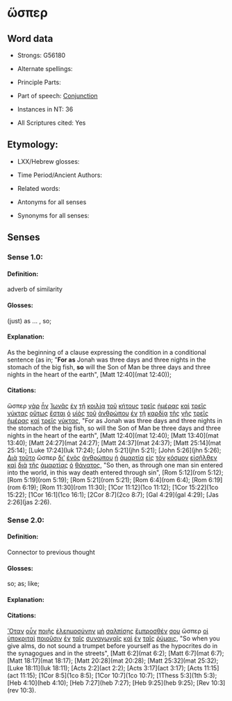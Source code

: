# ὥσπερ 

<!-- Status: S2=NeedsFinalCheck -->
<!-- Lexica used for edits: BDAG, FFM, LN, A-S  -->

## Word data

* Strongs: G56180

* Alternate spellings:

* Principle Parts: 

* Part of speech: [Conjunction](http://ugg.readthedocs.io/en/latest/conjunction.html)

* Instances in NT: 36

* All Scriptures cited: Yes

## Etymology: 

* LXX/Hebrew glosses: 

* Time Period/Ancient Authors: 

* Related words: 

* Antonyms for all senses

* Synonyms for all senses: 

## Senses 

### Sense 1.0: 

#### Definition: 

adverb of similarity
  
#### Glosses:

(just) as ... , so; 

#### Explanation:
As the beginning of a clause expressing the condition in a conditional sentence (as in; "**For as** Jonah was three days and three nights in the stomach of the big fish, **so** will the Son of Man be three days and three nights in the heart of the earth", [Matt 12:40](mat 12:40));

#### Citations: 

ὥσπερ [γὰρ](../G10630/01.md) [ἦν](../G99999/01.md) [Ἰωνᾶς](../G24950/01.md) [ἐν](../G17220/01.md) [τῇ](../G35880/01.md) [κοιλίᾳ](../G28360/01.md) [τοῦ](../G35880/01.md) [κήτους](../G27850/01.md) [τρεῖς](../G51400/01.md) [ἡμέρας](../G22500/01.md) [καὶ](../G25320/01.md) [τρεῖς](../G51400/01.md) [νύκτας](../G35710/01.md) [οὕτως](../G37790/01.md) [ἔσται](../G99999/01.md) [ὁ](../G35880/01.md) [υἱὸς](../G52070/01.md) [τοῦ](../G35880/01.md) [ἀνθρώπου](../G04440/01.md) [ἐν](../G17220/01.md) [τῇ](../G35880/01.md) [καρδίᾳ](../G25880/01.md) [τῆς](../G35880/01.md) [γῆς](../G10930/01.md) [τρεῖς](../G51400/01.md) [ἡμέρας](../G22500/01.md) [καὶ](../G25320/01.md) [τρεῖς](../G51400/01.md) [νύκτας](../G35710/01.md), "For as Jonah was three days and three nights in the stomach of the big fish, so will the Son of Man be three days and three nights in the heart of the earth", [Matt 12:40](mat 12:40); [Matt 13:40](mat 13:40); [Matt 24:27](mat 24:27); [Matt 24:37](mat 24:37); [Matt 25:14](mat 25:14); [Luke 17:24](luk 17:24); [John 5:21](jhn 5:21); [John 5:26](jhn 5:26);  
[Διὰ](../G12230/01.md) [τοῦτο](../G37780/01.md) ὥσπερ [δι’](../G12230/01.md) [ἑνὸς](../G15200/01.md) [ἀνθρώπου](../G04440/01.md) [ἡ](../G35880/01.md) [ἁμαρτία](../G02660/01.md) [εἰς](../G15190/01.md) [τὸν](../G35880/01.md) [κόσμον](../G28890/01.md) [εἰσῆλθεν](../G15250/01.md) [καὶ](../G25320/01.md) [διὰ](../G12230/01.md) [τῆς](../G35880/01.md) [ἁμαρτίας](../G02660/01.md) [ὁ](../G35880/01.md) [θάνατος](../G22880/01.md), "So then, as through one man sin entered into the world, in this way death entered through sin", [Rom 5:12](rom 5:12); [Rom 5:19](rom 5:19); [Rom 5:21](rom 5:21); [Rom 6:4](rom 6:4); [Rom 6:19](rom 6:19); [Rom 11:30](rom 11:30); [1Cor 11:12](1co 11:12); [1Cor 15:22](1co 15:22); [1Cor 16:1](1co 16:1); [2Cor 8:7](2co 8:7); [Gal 4:29](gal 4:29); [Jas 2:26](jas 2:26). 

### Sense 2.0: 

#### Definition: 

Connector to previous thought  

#### Glosses:

so; as; like;  

#### Explanation:

#### Citations: 

[Ὅταν](../G37520/01.md) [οὖν](../G37670/01.md) [ποιῇς](../G41600/01.md) [ἐλεημοσύνην](../G16540/01.md) [μὴ](../G33610/01.md) [σαλπίσῃς](../G45370/01.md) [ἔμπροσθέν](../G17150/01.md) [σου](../G47710/01.md) ὥσπερ [οἱ](../G35880/01.md) [ὑποκριταὶ](../G52730/01.md) [ποιοῦσιν](../G41600/01.md) [ἐν](../G17220/01.md) [ταῖς](../G35880/01.md) [συναγωγαῖς](../G48640/01.md) [καὶ](../G25320/01.md) [ἐν](../G17220/01.md) [ταῖς](../G35880/01.md) [ῥύμαις](../G45050/01.md), "So when you give alms, do not sound a trumpet before yourself as the hypocrites do in the synagogues and in the streets", [Matt 6:2](mat 6:2); [Matt 6:7](mat 6:7); [Matt 18:17](mat 18:17); [Matt 20:28](mat 20:28); [Matt 25:32](mat 25:32); [Luke 18:11](luk 18:11); [Acts 2:2](act 2:2); [Acts 3:17](act 3:17); [Acts 11:15](act 11:15); [1Cor 8:5](1co 8:5); [1Cor 10:7](1co 10:7); [1Thess 5:3](1th 5:3); [Heb 4:10](heb 4:10); [Heb 7:27](heb 7:27); [Heb 9:25](heb 9:25); [Rev 10:3](rev 10:3). 


